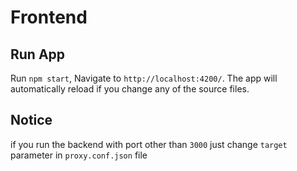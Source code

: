 # Frontend

## Run App

Run `npm start`, Navigate to `http://localhost:4200/`. The app will automatically reload if you change any of the source files.

## Notice

if you run the backend with port other than `3000` just change `target` parameter in `proxy.conf.json` file
